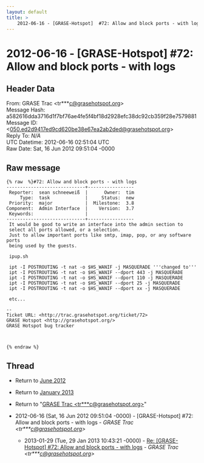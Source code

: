 ```yaml
---
layout: default
title: >
    2012-06-16 - [GRASE-Hotspot]  #72: Allow and block ports - with logs
---
```


# 2012-06-16 - [GRASE-Hotspot]  #72: Allow and block ports - with logs

## Header Data

From: GRASE Trac \<tr***c@grasehotspot.org\><br>
Message Hash: a582616dda3716d1f7bf76ae4fe5f4bf18d2928efc38dc92cb359f28e7579881<br>
Message ID: \<050.ed2d9417ed9cd620be38e67ea2ab2ded@grasehotspot.org\><br>
Reply To: _N/A_<br>
UTC Datetime: 2012-06-16 02:51:04 UTC<br>
Raw Date: Sat, 16 Jun 2012 09:51:04 -0000<br>

## Raw message

```
{% raw  %}#72: Allow and block ports - with logs
-----------------------------+-----------------
 Reporter:  sean schneeweiß  |      Owner:  tim
     Type:  task             |     Status:  new
 Priority:  major            |  Milestone:  3.8
Component:  Admin Interface  |    Version:  3.7
 Keywords:                   |
-----------------------------+-----------------
 It would be good to write an interface into the admin section to
 select all ports allowed, or a selection.
 Just to allow important ports like smtp, imap, pop, or any software ports
 being used by the guests.

 ipup.sh

 ipt -I POSTROUTING -t nat -o $HS_WANIF -j MASQUERADE '''changed to'''
 ipt -I POSTROUTING -t nat -o $HS_WANIF --dport 443 -j MASQUERADE
 ipt -I POSTROUTING -t nat -o $HS_WANIF --dport 110 -j MASQUERADE
 ipt -I POSTROUTING -t nat -o $HS_WANIF --dport 25 -j MASQUERADE
 ipt -I POSTROUTING -t nat -o $HS_WANIF --dport xx -j MASQUERADE

 etc...

-- 
Ticket URL: <http://trac.grasehotspot.org/ticket/72>
GRASE Hotspot <http://grasehotspot.org/>
GRASE Hotspot bug tracker



{% endraw %}
```

## Thread

+ Return to [June 2012](/archive/2012/06)
+ Return to [January 2013](/archive/2013/01)

+ Return to "[GRASE Trac <tr***c<span>@</span>grasehotspot.org>](/authors/tr___c_at_grasehotspot_org)"

+ 2012-06-16 (Sat, 16 Jun 2012 09:51:04 -0000) - [GRASE-Hotspot]  #72: Allow and block ports - with logs - _GRASE Trac \<tr***c@grasehotspot.org\>_
  + 2013-01-29 (Tue, 29 Jan 2013 10:43:21 -0000) - [Re: [GRASE-Hotspot] #72: Allow and block ports - with logs](/archive/2013/01/474ffff168e327d58ceb6fdcbd2c337b82b6d6675dcc88add98e345887ee3bda) - _GRASE Trac \<tr***c@grasehotspot.org\>_

